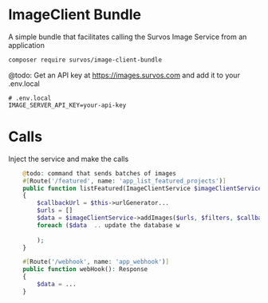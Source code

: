 # ImageClient Bundle

A simple bundle that facilitates calling the Survos Image Service from an application

```bash
composer require survos/image-client-bundle
```

@todo:
Get an API key at https://images.survos.com and add it to your .env.local

```
# .env.local
IMAGE_SERVER_API_KEY=your-api-key
```

# Calls

Inject the service and make the calls

```php
    @todo: command that sends batches of images
    #[Route('/featured', name: 'app_list_featured_projects')]
    public function listFeatured(ImageClientService $imageClientService): Response
    {
        $callbackUrl = $this->urlGenerator...
        $urls = [] 
        $data = $imageClientService->addImages($urls, $filters, $callbackUrl);
        foreach ($data  .. update the database w
        
        );
    }

    #[Route('/webhook', name: 'app_webhook')]
    public function webHook(): Response
    {
        $data = ...
    }

```

